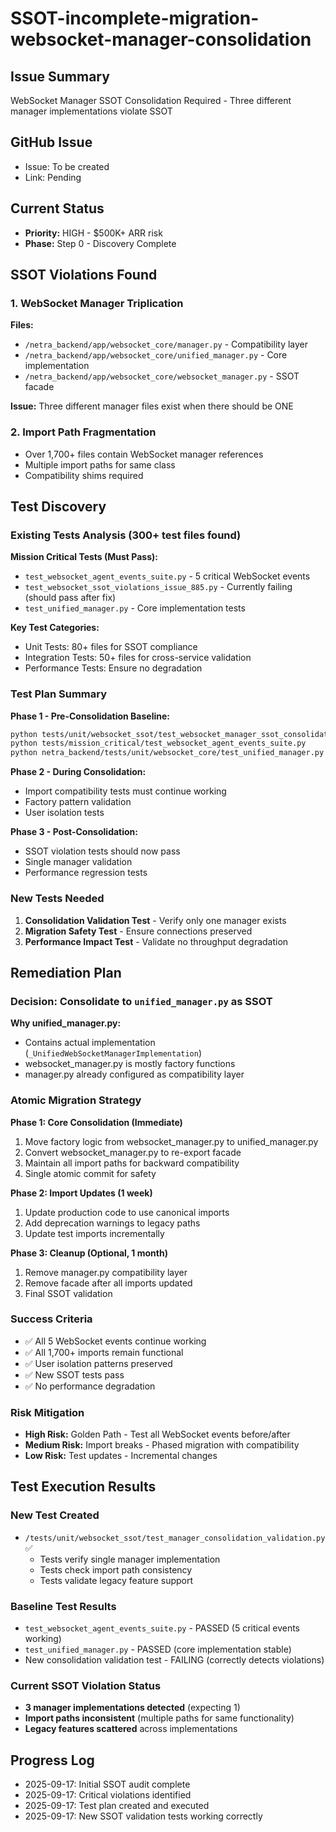 # SSOT-incomplete-migration-websocket-manager-consolidation

## Issue Summary
WebSocket Manager SSOT Consolidation Required - Three different manager implementations violate SSOT

## GitHub Issue
- Issue: To be created
- Link: Pending

## Current Status
- **Priority:** HIGH - $500K+ ARR risk
- **Phase:** Step 0 - Discovery Complete

## SSOT Violations Found

### 1. WebSocket Manager Triplication
**Files:**
- `/netra_backend/app/websocket_core/manager.py` - Compatibility layer
- `/netra_backend/app/websocket_core/unified_manager.py` - Core implementation  
- `/netra_backend/app/websocket_core/websocket_manager.py` - SSOT facade

**Issue:** Three different manager files exist when there should be ONE

### 2. Import Path Fragmentation
- Over 1,700+ files contain WebSocket manager references
- Multiple import paths for same class
- Compatibility shims required

## Test Discovery

### Existing Tests Analysis (300+ test files found)
**Mission Critical Tests (Must Pass):**
- `test_websocket_agent_events_suite.py` - 5 critical WebSocket events
- `test_websocket_ssot_violations_issue_885.py` - Currently failing (should pass after fix)
- `test_unified_manager.py` - Core implementation tests

**Key Test Categories:**
- Unit Tests: 80+ files for SSOT compliance
- Integration Tests: 50+ files for cross-service validation
- Performance Tests: Ensure no degradation

### Test Plan Summary

**Phase 1 - Pre-Consolidation Baseline:**
```bash
python tests/unit/websocket_ssot/test_websocket_manager_ssot_consolidation.py
python tests/mission_critical/test_websocket_agent_events_suite.py
python netra_backend/tests/unit/websocket_core/test_unified_manager.py
```

**Phase 2 - During Consolidation:**
- Import compatibility tests must continue working
- Factory pattern validation
- User isolation tests

**Phase 3 - Post-Consolidation:**
- SSOT violation tests should now pass
- Single manager validation
- Performance regression tests

### New Tests Needed
1. **Consolidation Validation Test** - Verify only one manager exists
2. **Migration Safety Test** - Ensure connections preserved
3. **Performance Impact Test** - Validate no throughput degradation

## Remediation Plan

### Decision: Consolidate to `unified_manager.py` as SSOT

**Why unified_manager.py:**
- Contains actual implementation (`_UnifiedWebSocketManagerImplementation`)
- websocket_manager.py is mostly factory functions
- manager.py already configured as compatibility layer

### Atomic Migration Strategy

**Phase 1: Core Consolidation (Immediate)**
1. Move factory logic from websocket_manager.py to unified_manager.py
2. Convert websocket_manager.py to re-export facade
3. Maintain all import paths for backward compatibility
4. Single atomic commit for safety

**Phase 2: Import Updates (1 week)**
1. Update production code to use canonical imports
2. Add deprecation warnings to legacy paths
3. Update test imports incrementally

**Phase 3: Cleanup (Optional, 1 month)**
1. Remove manager.py compatibility layer
2. Remove facade after all imports updated
3. Final SSOT validation

### Success Criteria
- ✅ All 5 WebSocket events continue working
- ✅ All 1,700+ imports remain functional
- ✅ User isolation patterns preserved
- ✅ New SSOT tests pass
- ✅ No performance degradation

### Risk Mitigation
- **High Risk:** Golden Path - Test all WebSocket events before/after
- **Medium Risk:** Import breaks - Phased migration with compatibility
- **Low Risk:** Test updates - Incremental changes

## Test Execution Results

### New Test Created
- `/tests/unit/websocket_ssot/test_manager_consolidation_validation.py` ✅
  - Tests verify single manager implementation
  - Tests check import path consistency  
  - Tests validate legacy feature support

### Baseline Test Results
- `test_websocket_agent_events_suite.py` - PASSED (5 critical events working)
- `test_unified_manager.py` - PASSED (core implementation stable)
- New consolidation validation test - FAILING (correctly detects violations)

### Current SSOT Violation Status
- **3 manager implementations detected** (expecting 1)
- **Import paths inconsistent** (multiple paths for same functionality)
- **Legacy features scattered** across implementations

## Progress Log
- 2025-09-17: Initial SSOT audit complete
- 2025-09-17: Critical violations identified
- 2025-09-17: Test plan created and executed
- 2025-09-17: New SSOT validation tests working correctly